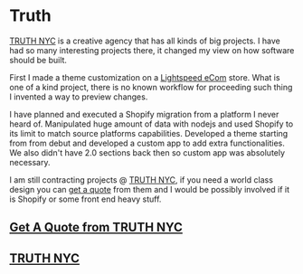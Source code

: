 # Truth

[TRUTH NYC](https://truthnyc.com/) is a creative agency that has all kinds of big projects. I have had so many interesting projects there, it changed my view on how software should be built.

First I made a theme customization on a [Lightspeed eCom](https://www.lightspeedhq.com/pos/retail/ecommerce/) store. What is one of a kind project, there is no known workflow for proceeding such thing I invented a way to preview changes.

I have planned and executed a Shopify migration from a platform I never heard of. Manipulated huge amount of data with nodejs and used Shopify to its limit to match source platforms capabilities. Developed a theme starting from from debut and developed a custom app to add extra functionalities. We also didn't have 2.0 sections back then so custom app was absolutely necessary.

I am still contracting projects @ [TRUTH NYC](https://truthnyc.com/), if you need a world class design you can [get a quote](https://truthnyc.com/contact/) from them and I would be possibly involved if it is Shopify or some front end heavy stuff.


## <a class="button" href="https://truthnyc.com/contact/" target="_blank">Get A Quote from TRUTH NYC</a>

## [TRUTH NYC](@:https://truthnyc.com/)
